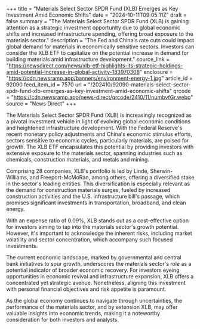 +++
title = "Materials Select Sector SPDR Fund (XLB) Emerges as Key Investment Amid Economic Shifts"
date = "2024-10-11T09:05:11Z"
draft = false
summary = "The Materials Select Sector SPDR Fund (XLB) is gaining attention as a strategic investment opportunity due to global economic shifts and increased infrastructure spending, offering broad exposure to the materials sector."
description = "The Fed and China's rate cuts could impact global demand for materials in economically sensitive sectors. Investors can consider the XLB ETF to capitalize on the potential increase in demand for building materials amid infrastructure development."
source_link = "https://newsdirect.com/news/xlb-etf-highlights-its-strategic-holdings-amid-potential-increase-in-global-activity-183970308"
enclosure = "https://cdn.newsramp.app/banners/environment-energy-1.jpg"
article_id = 92090
feed_item_id = 7570
url = "/202410/92090-materials-select-sector-spdr-fund-xlb-emerges-as-key-investment-amid-economic-shifts"
qrcode = "https://cdn.newsramp.app/news-direct/qrcode/2410/11/numbvfGr.webp"
source = "News Direct"
+++

<p>The Materials Select Sector SPDR Fund (XLB) is increasingly recognized as a pivotal investment vehicle in light of evolving global economic conditions and heightened infrastructure development. With the Federal Reserve's recent monetary policy adjustments and China's economic stimulus efforts, sectors sensitive to economic cycles, particularly materials, are poised for growth. The XLB ETF encapsulates this potential by providing investors with extensive exposure to the materials sector, spanning industries such as chemicals, construction materials, and metals and mining.</p><p>Comprising 28 companies, XLB's portfolio is led by Linde, Sherwin-Williams, and Freeport-McMoRan, among others, offering a diversified stake in the sector's leading entities. This diversification is especially relevant as the demand for construction materials surges, fueled by increased construction activities and the U.S. infrastructure bill's passage, which promises significant investments in transportation, broadband, and clean energy.</p><p>With an expense ratio of 0.09%, XLB stands out as a cost-effective option for investors aiming to tap into the materials sector's growth potential. However, it's important to acknowledge the inherent risks, including market volatility and sector concentration, which accompany such focused investments.</p><p>The current economic landscape, marked by governmental and central bank initiatives to spur growth, underscores the materials sector's role as a potential indicator of broader economic recovery. For investors eyeing opportunities in economic revival and infrastructure expansion, XLB offers a concentrated yet strategic avenue. Nonetheless, aligning this investment with personal financial objectives and risk appetite is paramount.</p><p>As the global economy continues to navigate through uncertainties, the performance of the materials sector, and by extension XLB, may offer valuable insights into economic trends, making it a noteworthy consideration for both investors and analysts.</p>